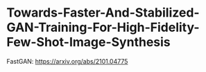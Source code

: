 # Towards-Faster-And-Stabilized-GAN-Training-For-High-Fidelity-Few-Shot-Image-Synthesis
FastGAN: https://arxiv.org/abs/2101.04775
